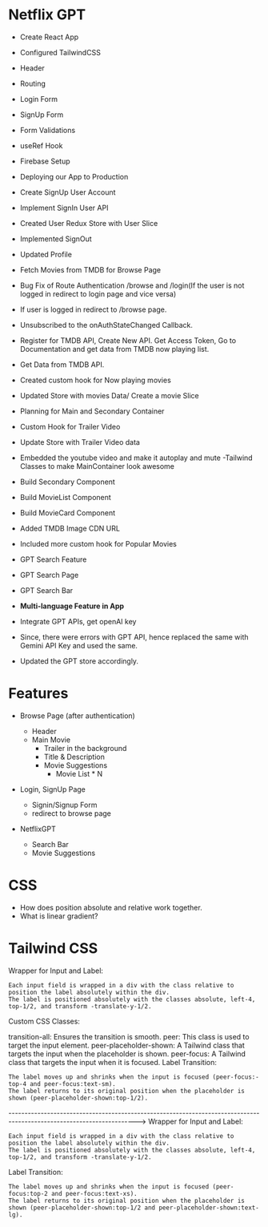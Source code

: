 # Netflix GPT

- Create React App
- Configured TailwindCSS
- Header
- Routing
- Login Form
- SignUp Form
- Form Validations
- useRef Hook
- Firebase Setup
- Deploying our App to Production
- Create SignUp User Account
- Implement SignIn User API
- Created User Redux Store with User Slice
- Implemented SignOut
- Updated Profile
- Fetch Movies from TMDB for Browse Page

- Bug Fix of Route Authentication /browse and /login(If the user is not logged in redirect to login page and vice versa)
- If user is logged in redirect to /browse page.
- Unsubscribed to the onAuthStateChanged Callback.
- Register for TMDB API, Create New API. Get Access Token, Go to Documentation and get data from TMDB now playing list.
- Get Data from TMDB API.
- Created custom hook for Now playing movies
- Updated Store with movies Data/ Create a movie Slice
- Planning for Main and Secondary Container
- Custom Hook for Trailer Video
- Update Store with Trailer Video data
- Embedded the youtube video and make it autoplay and mute
  -Tailwind Classes to make MainContainer look awesome
- Build Secondary Component
- Build MovieList Component
- Build MovieCard Component
- Added TMDB Image CDN URL
- Included more custom hook for Popular Movies
- GPT Search Feature
- GPT Search Page
- GPT Search Bar
- **Multi-language Feature in App**
- Integrate GPT APIs, get openAI key
- Since, there were errors with GPT API, hence replaced the same with Gemini API Key and used the same.
- Updated the GPT store accordingly.

# Features

- Browse Page (after authentication)
  - Header
  - Main Movie
    - Trailer in the background
    - Title & Description
    - Movie Suggestions
      - Movie List \* N
- Login, SignUp Page

  - Signin/Signup Form
  - redirect to browse page

- NetflixGPT
  - Search Bar
  - Movie Suggestions

# CSS

- How does position absolute and relative work together.
- What is linear gradient?

# Tailwind CSS

Wrapper for Input and Label:

    Each input field is wrapped in a div with the class relative to position the label absolutely within the div.
    The label is positioned absolutely with the classes absolute, left-4, top-1/2, and transform -translate-y-1/2.

Custom CSS Classes:

transition-all: Ensures the transition is smooth.
peer: This class is used to target the input element.
peer-placeholder-shown: A Tailwind class that targets the input when the placeholder is shown.
peer-focus: A Tailwind class that targets the input when it is focused.
Label Transition:

    The label moves up and shrinks when the input is focused (peer-focus:-top-4 and peer-focus:text-sm).
    The label returns to its original position when the placeholder is shown (peer-placeholder-shown:top-1/2).

---------------------------------------------------------------------------------------------------------------------->
Wrapper for Input and Label:

    Each input field is wrapped in a div with the class relative to position the label absolutely within the div.
    The label is positioned absolutely with the classes absolute, left-4, top-1/2, and transform -translate-y-1/2.

Label Transition:

    The label moves up and shrinks when the input is focused (peer-focus:top-2 and peer-focus:text-xs).
    The label returns to its original position when the placeholder is shown (peer-placeholder-shown:top-1/2 and peer-placeholder-shown:text-lg).
